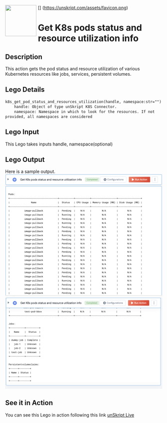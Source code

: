 [<img align="left" src="https://unskript.com/assets/favicon.png" width="100" height="100" style="padding-right: 5px">]
(https://unskript.com/assets/favicon.png)
<h1>Get K8s pods status and resource utilization info</h1>

## Description
This action gets the pod status and resource utilization of various Kubernetes resources like jobs, services, persistent volumes.

## Lego Details
	k8s_get_pod_status_and_resources_utilization(handle, namespace:str="")
		handle: Object of type unSkript K8S Connector.
		namespace: Namespace in which to look for the resources. If not provided, all namespaces are considered

## Lego Input
This Lego takes inputs handle, namespace(optional)

## Lego Output
Here is a sample output.
<img src="./1.png">
<img src="./2.png">

## See it in Action

You can see this Lego in action following this link [unSkript Live](https://us.app.unskript.io)